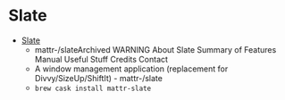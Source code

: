 # Slate
- [Slate](https://github.com/mattr-/slate)
  -  mattr-/slateArchived WARNING About Slate Summary of Features Manual Useful Stuff Credits Contact
  - A window management application (replacement for Divvy/SizeUp/ShiftIt) - mattr-/slate
  - `brew cask install mattr-slate`
